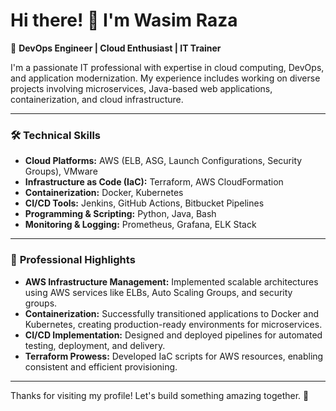 # Hi there! 👋 I'm Wasim Raza

🚀 **DevOps Engineer | Cloud Enthusiast | IT Trainer**

I'm a passionate IT professional with expertise in cloud computing, DevOps, and application modernization. My experience includes working on diverse projects involving microservices, Java-based web applications, containerization, and cloud infrastructure.

---

### 🛠️ **Technical Skills**
- **Cloud Platforms:** AWS (ELB, ASG, Launch Configurations, Security Groups), VMware  
- **Infrastructure as Code (IaC):** Terraform, AWS CloudFormation  
- **Containerization:** Docker, Kubernetes  
- **CI/CD Tools:** Jenkins, GitHub Actions, Bitbucket Pipelines  
- **Programming & Scripting:** Python, Java, Bash  
- **Monitoring & Logging:** Prometheus, Grafana, ELK Stack  

---

### 💼 **Professional Highlights**
- **AWS Infrastructure Management:** Implemented scalable architectures using AWS services like ELBs, Auto Scaling Groups, and security groups.  
- **Containerization:** Successfully transitioned applications to Docker and Kubernetes, creating production-ready environments for microservices.  
- **CI/CD Implementation:** Designed and deployed pipelines for automated testing, deployment, and delivery.  
- **Terraform Prowess:** Developed IaC scripts for AWS resources, enabling consistent and efficient provisioning.

---


Thanks for visiting my profile! Let's build something amazing together. 🚀


<!---
panther2805/panther2805 is a ✨ special ✨ repository because its `README.md` (this file) appears on your GitHub profile.
You can click the Preview link to take a look at your changes.
--->
